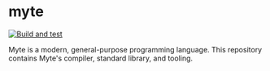 # myte
[![Build and test](https://github.com/Hans-Halverson/myte/actions/workflows/ci.yml/badge.svg)](https://github.com/Hans-Halverson/myte/actions/workflows/ci.yml)

Myte is a modern, general-purpose programming language. This repository contains Myte's compiler, standard library, and tooling.